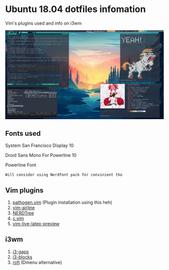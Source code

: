 # Ubuntu 18.04 dotfiles infomation
Vim's plugins used and info on i3wm

![alt text](https://github.com/shinyo-dc/dotfiles/blob/master/picture.png
"wallpaper")

## Fonts used
System San Francisco Display 10

Droid Sans Mono For Powerline 10

Powerline Font
``` 
Will consider using Nerdfont pack for convinient tho
```

## Vim plugins
1. [pathogen.vim](https://github.com/tpope/vim-pathogen) (Plugin installation using this
   heh)
2. [vim-airline](https://github.com/vim-airline/vim-airline) 
3. [NERDTree](https://github.com/preservim/nerdtree)
4. [c.vim](https://www.vim.org/scripts/script.php?script_id=213)
5. [vim-live-latex-preview](https://github.com/ying17zi/vim-live-latex-preview)

## i3wm
1. [i3-gaps](https://github.com/Airblader/i3)
2. [i3-blocks](https://github.com/vivien/i3blocks)
3. [rofi](https://github.com/davatorium/rofi) (Dmenu alternative)



